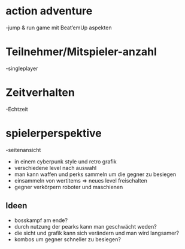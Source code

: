 # action adventure
-jump & run game mit  Beat’emUp aspekten

# Teilnehmer/Mitspieler-anzahl
-singleplayer

# Zeitverhalten
-Echtzeit

# spielerperspektive
-seitenansicht

- in einem cyberpunk style und retro grafik
- verschiedene level nach auswahl
- man kann waffen und perks sammeln um die gegner zu besiegen
- einsammeln von wertitems => neues level freischalten
- gegner verkörpern roboter und maschienen

## Ideen

- bosskampf am ende?
- durch nutzung der pearks kann man geschwächt weden?
- die sicht und grafik kann sich verändern und man wird langsamer?
- kombos um gegner schneller zu besiegen?

